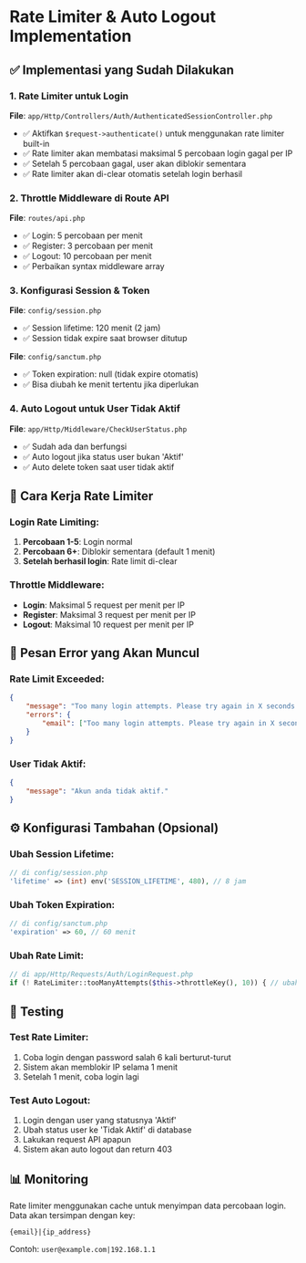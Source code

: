 # Rate Limiter & Auto Logout Implementation

## ✅ Implementasi yang Sudah Dilakukan

### 1. **Rate Limiter untuk Login**

**File**: `app/Http/Controllers/Auth/AuthenticatedSessionController.php`

-   ✅ Aktifkan `$request->authenticate()` untuk menggunakan rate limiter built-in
-   ✅ Rate limiter akan membatasi maksimal 5 percobaan login gagal per IP
-   ✅ Setelah 5 percobaan gagal, user akan diblokir sementara
-   ✅ Rate limiter akan di-clear otomatis setelah login berhasil

### 2. **Throttle Middleware di Route API**

**File**: `routes/api.php`

-   ✅ Login: 5 percobaan per menit
-   ✅ Register: 3 percobaan per menit
-   ✅ Logout: 10 percobaan per menit
-   ✅ Perbaikan syntax middleware array

### 3. **Konfigurasi Session & Token**

**File**: `config/session.php`

-   ✅ Session lifetime: 120 menit (2 jam)
-   ✅ Session tidak expire saat browser ditutup

**File**: `config/sanctum.php`

-   ✅ Token expiration: null (tidak expire otomatis)
-   ✅ Bisa diubah ke menit tertentu jika diperlukan

### 4. **Auto Logout untuk User Tidak Aktif**

**File**: `app/Http/Middleware/CheckUserStatus.php`

-   ✅ Sudah ada dan berfungsi
-   ✅ Auto logout jika status user bukan 'Aktif'
-   ✅ Auto delete token saat user tidak aktif

## 🔧 Cara Kerja Rate Limiter

### Login Rate Limiting:

1. **Percobaan 1-5**: Login normal
2. **Percobaan 6+**: Diblokir sementara (default 1 menit)
3. **Setelah berhasil login**: Rate limit di-clear

### Throttle Middleware:

-   **Login**: Maksimal 5 request per menit per IP
-   **Register**: Maksimal 3 request per menit per IP
-   **Logout**: Maksimal 10 request per menit per IP

## 📝 Pesan Error yang Akan Muncul

### Rate Limit Exceeded:

```json
{
    "message": "Too many login attempts. Please try again in X seconds.",
    "errors": {
        "email": ["Too many login attempts. Please try again in X seconds."]
    }
}
```

### User Tidak Aktif:

```json
{
    "message": "Akun anda tidak aktif."
}
```

## ⚙️ Konfigurasi Tambahan (Opsional)

### Ubah Session Lifetime:

```php
// di config/session.php
'lifetime' => (int) env('SESSION_LIFETIME', 480), // 8 jam
```

### Ubah Token Expiration:

```php
// di config/sanctum.php
'expiration' => 60, // 60 menit
```

### Ubah Rate Limit:

```php
// di app/Http/Requests/Auth/LoginRequest.php
if (! RateLimiter::tooManyAttempts($this->throttleKey(), 10)) { // ubah dari 5 ke 10
```

## 🧪 Testing

### Test Rate Limiter:

1. Coba login dengan password salah 6 kali berturut-turut
2. Sistem akan memblokir IP selama 1 menit
3. Setelah 1 menit, coba login lagi

### Test Auto Logout:

1. Login dengan user yang statusnya 'Aktif'
2. Ubah status user ke 'Tidak Aktif' di database
3. Lakukan request API apapun
4. Sistem akan auto logout dan return 403

## 📊 Monitoring

Rate limiter menggunakan cache untuk menyimpan data percobaan login. Data akan tersimpan dengan key:

```
{email}|{ip_address}
```

Contoh: `user@example.com|192.168.1.1`
